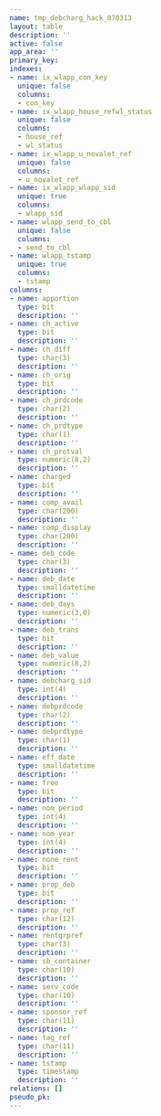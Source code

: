 ```yaml
---
name: tmp_debcharg_hack_070313
layout: table
description: ''
active: false
app_area: ''
primary_key: 
indexes:
- name: ix_wlapp_con_key
  unique: false
  columns:
  - con_key
- name: ix_wlapp_house_refwl_status
  unique: false
  columns:
  - house_ref
  - wl_status
- name: ix_wlapp_u_novalet_ref
  unique: false
  columns:
  - u_novalet_ref
- name: ix_wlapp_wlapp_sid
  unique: true
  columns:
  - wlapp_sid
- name: wlapp_send_to_cbl
  unique: false
  columns:
  - send_to_cbl
- name: wlapp_tstamp
  unique: true
  columns:
  - tstamp
columns:
- name: apportion
  type: bit
  description: ''
- name: ch_active
  type: bit
  description: ''
- name: ch_diff
  type: char(3)
  description: ''
- name: ch_orig
  type: bit
  description: ''
- name: ch_prdcode
  type: char(2)
  description: ''
- name: ch_prdtype
  type: char(1)
  description: ''
- name: ch_protval
  type: numeric(8,2)
  description: ''
- name: charged
  type: bit
  description: ''
- name: comp_avail
  type: char(200)
  description: ''
- name: comp_display
  type: char(200)
  description: ''
- name: deb_code
  type: char(3)
  description: ''
- name: deb_date
  type: smalldatetime
  description: ''
- name: deb_days
  type: numeric(3,0)
  description: ''
- name: deb_trans
  type: bit
  description: ''
- name: deb_value
  type: numeric(8,2)
  description: ''
- name: debcharg_sid
  type: int(4)
  description: ''
- name: debprdcode
  type: char(2)
  description: ''
- name: debprdtype
  type: char(1)
  description: ''
- name: eff_date
  type: smalldatetime
  description: ''
- name: free
  type: bit
  description: ''
- name: nom_period
  type: int(4)
  description: ''
- name: nom_year
  type: int(4)
  description: ''
- name: none_rent
  type: bit
  description: ''
- name: prop_deb
  type: bit
  description: ''
- name: prop_ref
  type: char(12)
  description: ''
- name: rentgrpref
  type: char(3)
  description: ''
- name: sb_container
  type: char(10)
  description: ''
- name: serv_code
  type: char(10)
  description: ''
- name: sponsor_ref
  type: char(11)
  description: ''
- name: tag_ref
  type: char(11)
  description: ''
- name: tstamp
  type: timestamp
  description: ''
relations: []
pseudo_pk: 
---
```


